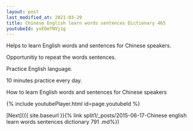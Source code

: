 ```yaml
---
layout: post
last_modified_at: 2021-03-29
title: Chinese English learn words sentences Dictionary 465 
youtubeId: yvEOmTNVj1g
---
```

 
 
Helps to learn English words and sentences for Chinese speakers.

Opportunitiy to repeat the words sentences. 

Practice English language. 
 
10 minutes practice every day. 
 
How to learn English words and sentences for Chinese speakers 
 
{% include youtubePlayer.html id=page.youtubeId %}
 
 
[Next]({{ site.baseurl }}{% link  split1/_posts/2015-06-17-Chinese english learn words sentences dictionary 791 .md%})
 
